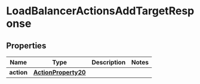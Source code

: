 

# LoadBalancerActionsAddTargetResponse


## Properties

| Name | Type | Description | Notes |
|------------ | ------------- | ------------- | -------------|
|**action** | [**ActionProperty20**](ActionProperty20.md) |  |  |



